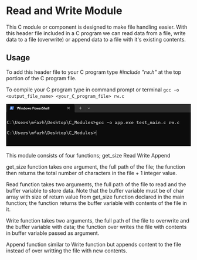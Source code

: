 # Read and Write Module
This C module or component is designed to make file handling easier. With this header file included in a C program we can read data from a file, write data to a file (overwrite) or append data to a file with it's existing contents.

## Usage
To add this header file to your C program type *#include "rw.h"* at the top portion of the C program file.

To compile your C program type in command prompt or terminal `gcc -o <output_file_name> <your_C_program_file> rw.c`

![Compilation](https://github.com/mohammedfarhannp/C_Modules/blob/master/ReadWrite%20Module/imgs/Screenshot_Compilation.png)

This module consists of four functions;
  get_size
  Read
  Write
  Append

get_size function takes one argument, the full path of the file; the function then returns the total number of characters in the file + 1 integer value.

Read function takes two arguments, the full path of the file to read and the buffer variable to store data. Note that the buffer variable must be of char array with size of return value from get_size function declared in the main function; the function returns the buffer variable with contents of the file in it.

Write function takes two arguments, the full path of the file to overwrite and the buffer variable with data; the function over writes the file with contents in buffer variable passed as argument.

Append function similar to Write function but appends content to the file instead of over writting the file with new contents.
